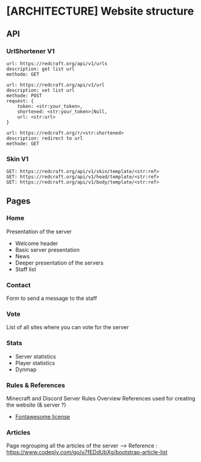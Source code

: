 # [ARCHITECTURE] Website structure


## API

### UrlShortener V1
```
url: https://redcraft.org/api/v1/urls
description: get list url
methode: GET
```

```
url: https://redcraft.org/api/v1/url
description: set list url
methode: POST
request: {
    token: <str:your_token>,
    shortened: <str:your_token>|Null,
    url: <str:url>
}
```

```
url: https://redcraft.org/r/<str:shortened>
description: redirect to url
methode: GET
```



### Skin V1
    GET: https://redcraft.org/api/v1/skin/template/<str:ref>
    GET: https://redcraft.org/api/v1/head/template/<str:ref>
    GET: https://redcraft.org/api/v1/body/template/<str:ref>

## Pages

### Home
Presentation of the server
- Welcome header
- Basic server presentation
- News
- Deeper presentation of the servers
- Staff list
### Contact
Form to send a message to the staff
### Vote
List of all sites where you can vote for the server
### Stats
- Server statistics
- Player statistics
- Dynmap
### Rules & References
Minecraft and Discord Server Rules Overview
References used for creating the website (& server ?)
- [Fontawesome license](https://fontawesome.com/license)

### Articles
Page regrouping all the articles of the server
--> Reference : https://www.codeply.com/go/u7fEDdUbXg/bootstrap-article-list